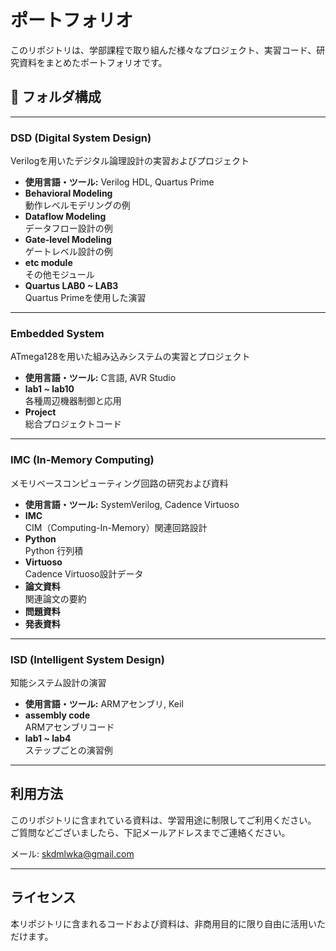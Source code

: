 # ポートフォリオ

このリポジトリは、学部課程で取り組んだ様々なプロジェクト、実習コード、研究資料をまとめたポートフォリオです。

## 📂 フォルダ構成

---

###  DSD (Digital System Design)
Verilogを用いたデジタル論理設計の実習およびプロジェクト
- **使用言語・ツール:** Verilog HDL, Quartus Prime
- **Behavioral Modeling**  
  動作レベルモデリングの例
- **Dataflow Modeling**  
  データフロー設計の例
- **Gate-level Modeling**  
  ゲートレベル設計の例
- **etc module**  
  その他モジュール
- **Quartus LAB0 ~ LAB3**  
  Quartus Primeを使用した演習

---

###  Embedded System
ATmega128を用いた組み込みシステムの実習とプロジェクト
- **使用言語・ツール:** C言語, AVR Studio
- **lab1 ~ lab10**  
  各種周辺機器制御と応用
- **Project**  
  総合プロジェクトコード

---

###  IMC (In-Memory Computing)
メモリベースコンピューティング回路の研究および資料
- **使用言語・ツール:** SystemVerilog, Cadence Virtuoso
- **IMC**  
  CIM（Computing-In-Memory）関連回路設計
- **Python**  
  Python 行列積
- **Virtuoso**  
  Cadence Virtuoso設計データ
- **論文資料**  
  関連論文の要約
- **問題資料**
- **発表資料**

---

###  ISD (Intelligent System Design)
知能システム設計の演習
- **使用言語・ツール:** ARMアセンブリ, Keil
- **assembly code**  
  ARMアセンブリコード
- **lab1 ~ lab4**  
  ステップごとの演習例

---

##  利用方法
このリポジトリに含まれている資料は、学習用途に制限してご利用ください。 ご質問などございましたら、下記メールアドレスまでご連絡ください。

 メール: skdmlwka@gmail.com

---

##  ライセンス
本リポジトリに含まれるコードおよび資料は、非商用目的に限り自由に活用いただけます。
